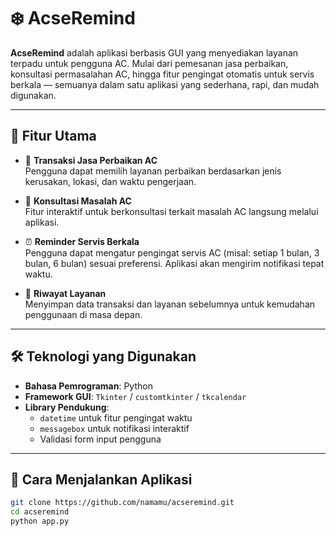 
# ❄️ AcseRemind

**AcseRemind** adalah aplikasi berbasis GUI yang menyediakan layanan terpadu untuk pengguna AC. Mulai dari pemesanan jasa perbaikan, konsultasi permasalahan AC, hingga fitur pengingat otomatis untuk servis berkala — semuanya dalam satu aplikasi yang sederhana, rapi, dan mudah digunakan.

---

## 📌 Fitur Utama

- 🔧 **Transaksi Jasa Perbaikan AC**  
  Pengguna dapat memilih layanan perbaikan berdasarkan jenis kerusakan, lokasi, dan waktu pengerjaan.

- 💬 **Konsultasi Masalah AC**  
  Fitur interaktif untuk berkonsultasi terkait masalah AC langsung melalui aplikasi.

- ⏰ **Reminder Servis Berkala**  
  Pengguna dapat mengatur pengingat servis AC (misal: setiap 1 bulan, 3 bulan, 6 bulan) sesuai preferensi. Aplikasi akan mengirim notifikasi tepat waktu.

- 🧾 **Riwayat Layanan**    
  Menyimpan data transaksi dan layanan sebelumnya untuk kemudahan penggunaan di masa depan.

---

## 🛠 Teknologi yang Digunakan

- **Bahasa Pemrograman**: Python
- **Framework GUI**: `Tkinter` / `customtkinter` / `tkcalendar`
- **Library Pendukung**:
  - `datetime` untuk fitur pengingat waktu
  - `messagebox` untuk notifikasi interaktif
  - Validasi form input pengguna

---

## 🚀 Cara Menjalankan Aplikasi

```bash
git clone https://github.com/namamu/acseremind.git
cd acseremind
python app.py

